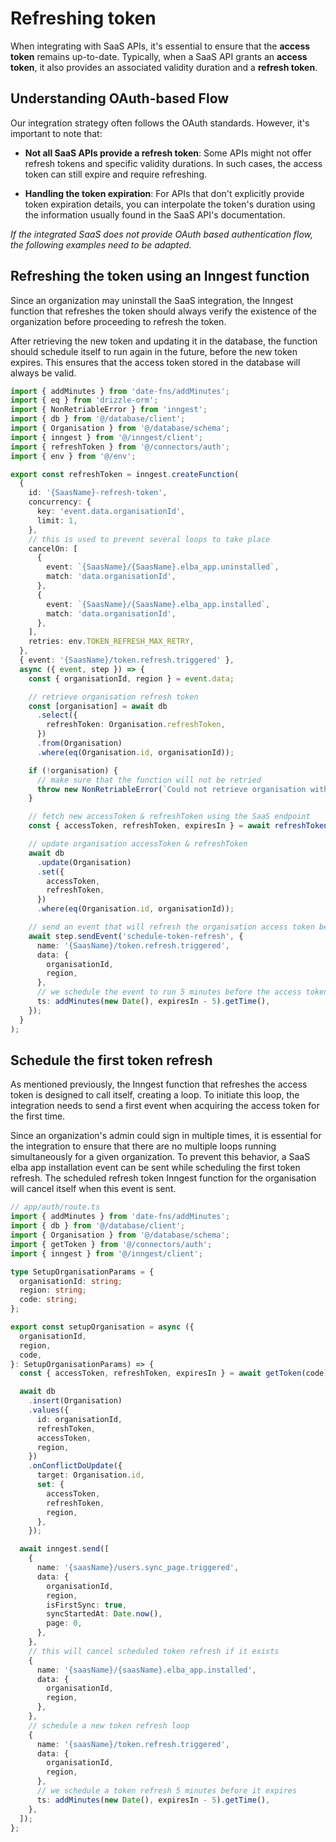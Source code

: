 # Refreshing token

When integrating with SaaS APIs, it's essential to ensure that the **access token** remains up-to-date. Typically, when a SaaS API grants an **access token**, it also provides an associated validity duration and a **refresh token**.

## Understanding OAuth-based Flow

Our integration strategy often follows the OAuth standards. However, it's important to note that:

- **Not all SaaS APIs provide a refresh token**: Some APIs might not offer refresh tokens and specific validity durations. In such cases, the access token can still expire and require refreshing.

- **Handling the token expiration**: For APIs that don't explicitly provide token expiration details, you can interpolate the token's duration using the information usually found in the SaaS API's documentation.

_If the integrated SaaS does not provide OAuth based authentication flow, the following examples need to be adapted._

## Refreshing the token using an Inngest function

Since an organization may uninstall the SaaS integration, the Inngest function that refreshes the token should always verify the existence of the organization before proceeding to refresh the token.

After retrieving the new token and updating it in the database, the function should schedule itself to run again in the future, before the new token expires. This ensures that the access token stored in the database will always be valid.

```ts
import { addMinutes } from 'date-fns/addMinutes';
import { eq } from 'drizzle-orm';
import { NonRetriableError } from 'inngest';
import { db } from '@/database/client';
import { Organisation } from '@/database/schema';
import { inngest } from '@/inngest/client';
import { refreshToken } from '@/connectors/auth';
import { env } from '@/env';

export const refreshToken = inngest.createFunction(
  {
    id: '{SaasName}-refresh-token',
    concurrency: {
      key: 'event.data.organisationId',
      limit: 1,
    },
    // this is used to prevent several loops to take place
    cancelOn: [
      {
        event: `{SaasName}/{SaasName}.elba_app.uninstalled`,
        match: 'data.organisationId',
      },
      {
        event: `{SaasName}/{SaasName}.elba_app.installed`,
        match: 'data.organisationId',
      },
    ],
    retries: env.TOKEN_REFRESH_MAX_RETRY,
  },
  { event: '{SaasName}/token.refresh.triggered' },
  async ({ event, step }) => {
    const { organisationId, region } = event.data;

    // retrieve organisation refresh token
    const [organisation] = await db
      .select({
        refreshToken: Organisation.refreshToken,
      })
      .from(Organisation)
      .where(eq(Organisation.id, organisationId));

    if (!organisation) {
      // make sure that the function will not be retried
      throw new NonRetriableError(`Could not retrieve organisation with id=${organisationId}`);
    }

    // fetch new accessToken & refreshToken using the SaaS endpoint
    const { accessToken, refreshToken, expiresIn } = await refreshToken(organisation.refreshToken);

    // update organisation accessToken & refreshToken
    await db
      .update(Organisation)
      .set({
        accessToken,
        refreshToken,
      })
      .where(eq(Organisation.id, organisationId));

    // send an event that will refresh the organisation access token before it expires
    await step.sendEvent('schedule-token-refresh', {
      name: '{SaasName}/token.refresh.triggered',
      data: {
        organisationId,
        region,
      },
      // we schedule the event to run 5 minutes before the access token expires
      ts: addMinutes(new Date(), expiresIn - 5).getTime(),
    });
  }
);
```

## Schedule the first token refresh

As mentioned previously, the Inngest function that refreshes the access token is designed to call itself, creating a loop. To initiate this loop, the integration needs to send a first event when acquiring the access token for the first time.

Since an organization's admin could sign in multiple times, it is essential for the integration to ensure that there are no multiple loops running simultaneously for a given organization. To prevent this behavior, a SaaS elba app installation event can be sent while scheduling the first token refresh. The scheduled refresh token Inngest function for the organisation will cancel itself when this event is sent.

```ts
// app/auth/route.ts
import { addMinutes } from 'date-fns/addMinutes';
import { db } from '@/database/client';
import { Organisation } from '@/database/schema';
import { getToken } from '@/connectors/auth';
import { inngest } from '@/inngest/client';

type SetupOrganisationParams = {
  organisationId: string;
  region: string;
  code: string;
};

export const setupOrganisation = async ({
  organisationId,
  region,
  code,
}: SetupOrganisationParams) => {
  const { accessToken, refreshToken, expiresIn } = await getToken(code);

  await db
    .insert(Organisation)
    .values({
      id: organisationId,
      refreshToken,
      accessToken,
      region,
    })
    .onConflictDoUpdate({
      target: Organisation.id,
      set: {
        accessToken,
        refreshToken,
        region,
      },
    });

  await inngest.send([
    {
      name: '{saasName}/users.sync_page.triggered',
      data: {
        organisationId,
        region,
        isFirstSync: true,
        syncStartedAt: Date.now(),
        page: 0,
      },
    },
    // this will cancel scheduled token refresh if it exists
    {
      name: '{saasName}/{saasName}.elba_app.installed',
      data: {
        organisationId,
        region,
      },
    },
    // schedule a new token refresh loop
    {
      name: '{saasName}/token.refresh.triggered',
      data: {
        organisationId,
        region,
      },
      // we schedule a token refresh 5 minutes before it expires
      ts: addMinutes(new Date(), expiresIn - 5).getTime(),
    },
  ]);
};
```
